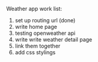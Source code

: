 Weather app work list:

1. set up routing url (done)
2. write home page
3. testing openweather api
4. write write weather detail page
5. link them together
6. add css stylings
